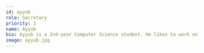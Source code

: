 ```yaml
---
id: ayyub
role: Secretary
priority: 1
name: Ayyub
bio: Ayyub is a 2nd-year Computer Science student. He likes to work on passion projects and learn more about technology. In his free time he enjoys rock climbing, walks and video games.
image: ayyub.jpg
---
```


